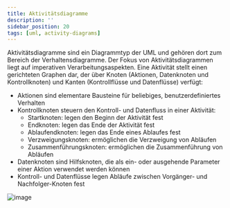```yaml
---
title: Aktivitätsdiagramme
description: ''
sidebar_position: 20
tags: [uml, activity-diagrams]
---
```


Aktivitätsdiagramme sind ein Diagrammtyp der UML und gehören dort zum Bereich der Verhaltensdiagramme. Der Fokus von Aktivitätsdiagrammen liegt auf imperativen Verarbeitungsaspekten. Eine Aktivität stellt einen gerichteten Graphen dar, der über Knoten (Aktionen,
Datenknoten und Kontrollknoten) und Kanten (Kontrollflüsse und Datenflüsse) verfügt:
- Aktionen sind elementare Bausteine für beliebiges, benutzerdefiniertes Verhalten
- Kontrollknoten steuern den Kontroll- und Datenfluss in einer Aktivität:
    - Startknoten: legen den Beginn der Aktivität fest
    - Endknoten: legen das Ende der Aktivität fest
    - Ablaufendknoten: legen das Ende eines Ablaufes fest
    - Verzweigungsknoten: ermöglichen die Verzweigung von Abläufen
    - Zusammenführungsknoten: ermöglichen die Zusammenführung von Abläufen
- Datenknoten sind Hilfsknoten, die als ein- oder ausgehende Parameter einer Aktion verwendet werden können
- Kontroll- und Datenflüsse legen Abläufe zwischen Vorgänger- und Nachfolger-Knoten fest

![image](https://user-images.githubusercontent.com/47243617/170695263-f09e5299-bfcd-4b7d-a28e-65a78481e6c0.png)
